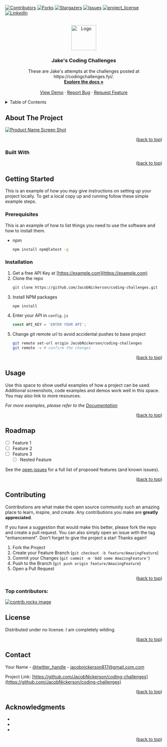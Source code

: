 [![Contributors][contributors-shield]][contributors-url]
[![Forks][forks-shield]][forks-url]
[![Stargazers][stars-shield]][stars-url]
[![Issues][issues-shield]][issues-url]
[![project_license][license-shield]][license-url]
[![LinkedIn][linkedin-shield]][linkedin-url]



<!-- PROJECT LOGO -->
<br />
<div align="center">
  <a href="https://github.com/JacobNickerson/coding-challenges">
    <img src="images/logo.png" alt="Logo" width="80" height="80">
  </a>

<h3 align="center">Jake's Coding Challenges</h3>

  <p align="center">
    These are Jake's attempts at the challenges posted at https://codingchallenges.fyi/.
    <br />
    <a href="https://github.com/JacobNickerson/coding-challenges"><strong>Explore the docs »</strong></a>
    <br />
    <br />
    <a href="https://github.com/JacobNickerson/coding-challenges">View Demo</a>
    ·
    <a href="https://github.com/JacobNickerson/coding-challenges/issues/new?labels=bug&template=bug-report---.md">Report Bug</a>
    ·
    <a href="https://github.com/JacobNickerson/coding-challenges/issues/new?labels=enhancement&template=feature-request---.md">Request Feature</a>
  </p>
</div>



<!-- TABLE OF CONTENTS -->
<details>
  <summary>Table of Contents</summary>
  <ol>
    <li>
      <a href="#about-the-project">About The Project</a>
      <ul>
        <li><a href="#built-with">Built With</a></li>
      </ul>
    </li>
    <li>
      <a href="#getting-started">Getting Started</a>
      <ul>
        <li><a href="#prerequisites">Prerequisites</a></li>
        <li><a href="#installation">Installation</a></li>
      </ul>
    </li>
    <li><a href="#usage">Usage</a></li>
    <li><a href="#roadmap">Roadmap</a></li>
    <li><a href="#contributing">Contributing</a></li>
    <li><a href="#license">License</a></li>
    <li><a href="#contact">Contact</a></li>
    <li><a href="#acknowledgments">Acknowledgments</a></li>
  </ol>
</details>



<!-- ABOUT THE PROJECT -->
## About The Project

[![Product Name Screen Shot][product-screenshot]](https://example.com)

<p align="right">(<a href="#readme-top">back to top</a>)</p>



### Built With



<p align="right">(<a href="#readme-top">back to top</a>)</p>



<!-- GETTING STARTED -->
## Getting Started

This is an example of how you may give instructions on setting up your project locally.
To get a local copy up and running follow these simple example steps.

### Prerequisites

This is an example of how to list things you need to use the software and how to install them.
* npm
  ```sh
  npm install npm@latest -g
  ```

### Installation

1. Get a free API Key at [https://example.com](https://example.com)
2. Clone the repo
   ```sh
   git clone https://github.com/JacobNickerson/coding-challenges.git
   ```
3. Install NPM packages
   ```sh
   npm install
   ```
4. Enter your API in `config.js`
   ```js
   const API_KEY = 'ENTER YOUR API';
   ```
5. Change git remote url to avoid accidental pushes to base project
   ```sh
   git remote set-url origin JacobNickerson/coding-challenges
   git remote -v # confirm the changes
   ```

<p align="right">(<a href="#readme-top">back to top</a>)</p>



<!-- USAGE EXAMPLES -->
## Usage

Use this space to show useful examples of how a project can be used. Additional screenshots, code examples and demos work well in this space. You may also link to more resources.

_For more examples, please refer to the [Documentation](https://example.com)_

<p align="right">(<a href="#readme-top">back to top</a>)</p>



<!-- ROADMAP -->
## Roadmap

- [ ] Feature 1
- [ ] Feature 2
- [ ] Feature 3
    - [ ] Nested Feature

See the [open issues](https://github.com/JacobNickerson/coding-challenges/issues) for a full list of proposed features (and known issues).

<p align="right">(<a href="#readme-top">back to top</a>)</p>



<!-- CONTRIBUTING -->
## Contributing

Contributions are what make the open source community such an amazing place to learn, inspire, and create. Any contributions you make are **greatly appreciated**.

If you have a suggestion that would make this better, please fork the repo and create a pull request. You can also simply open an issue with the tag "enhancement".
Don't forget to give the project a star! Thanks again!

1. Fork the Project
2. Create your Feature Branch (`git checkout -b feature/AmazingFeature`)
3. Commit your Changes (`git commit -m 'Add some AmazingFeature'`)
4. Push to the Branch (`git push origin feature/AmazingFeature`)
5. Open a Pull Request

<p align="right">(<a href="#readme-top">back to top</a>)</p>

### Top contributors:

<a href="https://github.com/JacobNickerson/coding-challenges/graphs/contributors">
  <img src="https://contrib.rocks/image?repo=JacobNickerson/coding-challenges" alt="contrib.rocks image" />
</a>



<!-- LICENSE -->
## License

Distributed under no license. I am completely wilding.

<p align="right">(<a href="#readme-top">back to top</a>)</p>



<!-- CONTACT -->
## Contact

Your Name - [@twitter_handle](https://twitter.com/twitter_handle) - jacobnickerson817@gmail.com.com

Project Link: [https://github.com/JacobNickerson/coding-challenges](https://github.com/JacobNickerson/coding-challenges)

<p align="right">(<a href="#readme-top">back to top</a>)</p>



<!-- ACKNOWLEDGMENTS -->
## Acknowledgments

* []()
* []()
* []()

<p align="right">(<a href="#readme-top">back to top</a>)</p>



<!-- MARKDOWN LINKS & IMAGES -->
<!-- https://www.markdownguide.org/basic-syntax/#reference-style-links -->
[contributors-shield]: https://img.shields.io/github/contributors/JacobNickerson/coding-challenges.svg?style=for-the-badge
[contributors-url]: https://github.com/JacobNickerson/coding-challenges/graphs/contributors
[forks-shield]: https://img.shields.io/github/forks/JacobNickerson/coding-challenges.svg?style=for-the-badge
[forks-url]: https://github.com/JacobNickerson/coding-challenges/network/members
[stars-shield]: https://img.shields.io/github/stars/JacobNickerson/coding-challenges.svg?style=for-the-badge
[stars-url]: https://github.com/JacobNickerson/coding-challenges/stargazers
[issues-shield]: https://img.shields.io/github/issues/JacobNickerson/coding-challenges.svg?style=for-the-badge
[issues-url]: https://github.com/JacobNickerson/coding-challenges/issues
[license-shield]: https://img.shields.io/github/license/JacobNickerson/coding-challenges.svg?style=for-the-badge
[license-url]: https://github.com/JacobNickerson/coding-challenges/blob/master/LICENSE.txt
[linkedin-shield]: https://img.shields.io/badge/-LinkedIn-black.svg?style=for-the-badge&logo=linkedin&colorB=555
[linkedin-url]: https://linkedin.com/in/jacobnickerson817
[product-screenshot]: images/screenshot.png
<!-- EXAMPLE SHIELD -->
[Next.js]: https://img.shields.io/badge/next.js-000000?style=for-the-badge&logo=nextdotjs&logoColor=white
[Next-url]: https://nextjs.org/

